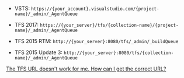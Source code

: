 * VSTS: `https://{your_account}.visualstudio.com/{project-name}/_admin/_AgentQueue`

* TFS 2017: `https://{your_server}/tfs/{collection-name}/{project-name}/_admin/_AgentQueue`

* TFS 2015 RTM: `http://{your_server}:8080/tfs/_admin/_buildQueue`

* TFS 2015 Update 3: `http://{your_server}:8080/tfs/{collection-name}/_admin/_AgentQueue`

[The TFS URL doesn't work for me. How can I get the correct URL?](../../../../security/websitesettings.md)
